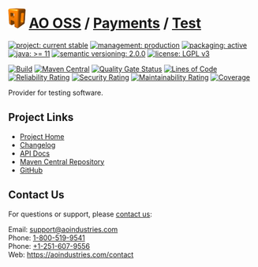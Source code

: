 # [<img src="ao-logo.png" alt="AO Logo" width="35" height="40">](https://github.com/ao-apps) [AO OSS](https://github.com/ao-apps/ao-oss) / [Payments](https://github.com/ao-apps/ao-payments) / [Test](https://github.com/ao-apps/ao-payments-test)

[![project: current stable](https://oss.aoapps.com/ao-badges/project-current-stable.svg)](https://aoindustries.com/life-cycle#project-current-stable)
[![management: production](https://oss.aoapps.com/ao-badges/management-production.svg)](https://aoindustries.com/life-cycle#management-production)
[![packaging: active](https://oss.aoapps.com/ao-badges/packaging-active.svg)](https://aoindustries.com/life-cycle#packaging-active)  
[![java: &gt;= 11](https://oss.aoapps.com/ao-badges/java-11.svg)](https://docs.oracle.com/en/java/javase/11/docs/api/)
[![semantic versioning: 2.0.0](https://oss.aoapps.com/ao-badges/semver-2.0.0.svg)](http://semver.org/spec/v2.0.0.html)
[![license: LGPL v3](https://oss.aoapps.com/ao-badges/license-lgpl-3.0.svg)](https://www.gnu.org/licenses/lgpl-3.0)

[![Build](https://github.com/ao-apps/ao-payments-test/workflows/Build/badge.svg?branch=master)](https://github.com/ao-apps/ao-payments-test/actions?query=workflow%3ABuild)
[![Maven Central](https://maven-badges.herokuapp.com/maven-central/com.aoapps/ao-payments-test/badge.svg)](https://maven-badges.herokuapp.com/maven-central/com.aoapps/ao-payments-test)
[![Quality Gate Status](https://sonarcloud.io/api/project_badges/measure?branch=master&project=com.aoapps%3Aao-payments-test&metric=alert_status)](https://sonarcloud.io/dashboard?branch=master&id=com.aoapps%3Aao-payments-test)
[![Lines of Code](https://sonarcloud.io/api/project_badges/measure?branch=master&project=com.aoapps%3Aao-payments-test&metric=ncloc)](https://sonarcloud.io/component_measures?branch=master&id=com.aoapps%3Aao-payments-test&metric=ncloc)  
[![Reliability Rating](https://sonarcloud.io/api/project_badges/measure?branch=master&project=com.aoapps%3Aao-payments-test&metric=reliability_rating)](https://sonarcloud.io/component_measures?branch=master&id=com.aoapps%3Aao-payments-test&metric=Reliability)
[![Security Rating](https://sonarcloud.io/api/project_badges/measure?branch=master&project=com.aoapps%3Aao-payments-test&metric=security_rating)](https://sonarcloud.io/component_measures?branch=master&id=com.aoapps%3Aao-payments-test&metric=Security)
[![Maintainability Rating](https://sonarcloud.io/api/project_badges/measure?branch=master&project=com.aoapps%3Aao-payments-test&metric=sqale_rating)](https://sonarcloud.io/component_measures?branch=master&id=com.aoapps%3Aao-payments-test&metric=Maintainability)
[![Coverage](https://sonarcloud.io/api/project_badges/measure?branch=master&project=com.aoapps%3Aao-payments-test&metric=coverage)](https://sonarcloud.io/component_measures?branch=master&id=com.aoapps%3Aao-payments-test&metric=Coverage)

Provider for testing software.

## Project Links
* [Project Home](https://oss.aoapps.com/payments/test/)
* [Changelog](https://oss.aoapps.com/payments/test/changelog)
* [API Docs](https://oss.aoapps.com/payments/test/apidocs/)
* [Maven Central Repository](https://search.maven.org/artifact/com.aoapps/ao-payments-test)
* [GitHub](https://github.com/ao-apps/ao-payments-test)

## Contact Us
For questions or support, please [contact us](https://aoindustries.com/contact):

Email: [support@aoindustries.com](mailto:support@aoindustries.com)  
Phone: [1-800-519-9541](tel:1-800-519-9541)  
Phone: [+1-251-607-9556](tel:+1-251-607-9556)  
Web: https://aoindustries.com/contact
